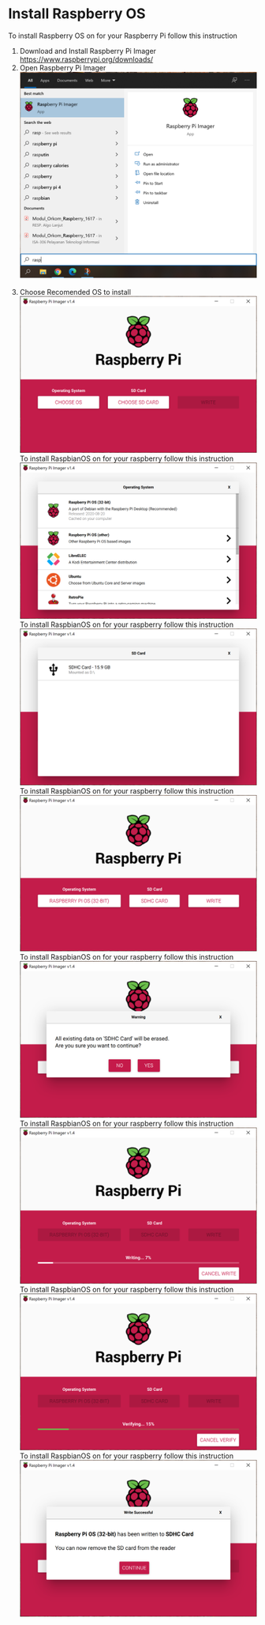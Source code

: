 # Install Raspberry OS
To install Raspberry OS on for your Raspberry Pi follow this instruction<br/>
1. Download and Install Raspberry Pi Imager https://www.raspberrypi.org/downloads/<br/>
2. Open Raspberry Pi Imager
![alt tag](https://github.com/NowDB/Raspberry-Pi-Tutorial/raw/main/install_1/1.PNG)<br/><br/>
3. Choose Recomended OS to install<br/>
![alt tag](https://github.com/NowDB/Raspberry-Pi-Tutorial/raw/main/install_1/2.PNG)
To install RaspbianOS on for your raspberry follow this instruction
![alt tag](https://github.com/NowDB/Raspberry-Pi-Tutorial/raw/main/install_1/3.PNG)
To install RaspbianOS on for your raspberry follow this instruction
![alt tag](https://github.com/NowDB/Raspberry-Pi-Tutorial/raw/main/install_1/4.PNG)
To install RaspbianOS on for your raspberry follow this instruction
![alt tag](https://github.com/NowDB/Raspberry-Pi-Tutorial/raw/main/install_1/5.PNG)
To install RaspbianOS on for your raspberry follow this instruction
![alt tag](https://github.com/NowDB/Raspberry-Pi-Tutorial/raw/main/install_1/6.PNG)
To install RaspbianOS on for your raspberry follow this instruction
![alt tag](https://github.com/NowDB/Raspberry-Pi-Tutorial/raw/main/install_1/7.PNG)
To install RaspbianOS on for your raspberry follow this instruction
![alt tag](https://github.com/NowDB/Raspberry-Pi-Tutorial/raw/main/install_1/8.PNG)
To install RaspbianOS on for your raspberry follow this instruction
![alt tag](https://github.com/NowDB/Raspberry-Pi-Tutorial/raw/main/install_1/9.PNG)
